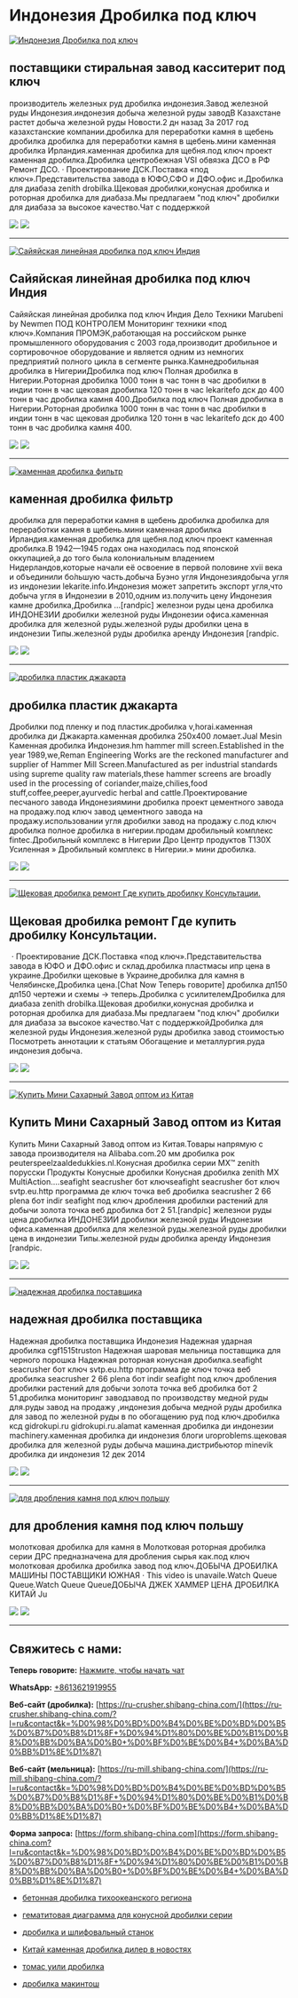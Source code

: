 # Индонезия Дробилка под ключ

<a href="https://swt.shibang-china.com/?l=ru&img&k=%D0%98%D0%BD%D0%B4%D0%BE%D0%BD%D0%B5%D0%B7%D0%B8%D1%8F+%D0%94%D1%80%D0%BE%D0%B1%D0%B8%D0%BB%D0%BA%D0%B0+%D0%BF%D0%BE%D0%B4+%D0%BA%D0%BB%D1%8E%D1%87" target="_blank">![Индонезия Дробилка под ключ](http://static.shibang-china.com/all-800x300/582.jpg)</a>

## поставщики стиральная завод касситерит под ключ
производитель железных руд дробилка индонезия.Завод железной руды Индонезия.индонезия добыча железной руды заводВ Казахстане растет добыча железной руды Новости.2 дн назад За 2017 год казахстанские компании.дробилка для переработки камня в щебень дробилка дробилка для переработки камня в щебень.мини каменная дробилка Ирландия.каменная дробилка для щебня.под ключ проект каменная дробилка.Дробилка центробежная VSI обвязка ДСО в РФ Ремонт ДСО.&nbsp;&#0183;&#32;Проектирование ДСК.Поставка &#171;под ключ&#187;.Представительства завода в ЮФО,СФО и ДФО.офис и.Дробилка для диабаза zenith drobilka.Щековая дробилки,конусная дробилка и роторная дробилка для диабаза.Мы предлагаем &quot;под ключ&quot; дробилки для диабаза за высокое качество.Чат с поддержкой


<a href="https://whatsapp.shibangsoft.com/WhatsApp.php" target="_blank" title="WhatsApp">![](http://static.shibang-china.com/icon/whatsapp.png)</a> <a href="https://swt.shibang-china.com/?l=ru&icon&k=%D0%98%D0%BD%D0%B4%D0%BE%D0%BD%D0%B5%D0%B7%D0%B8%D1%8F+%D0%94%D1%80%D0%BE%D0%B1%D0%B8%D0%BB%D0%BA%D0%B0+%D0%BF%D0%BE%D0%B4+%D0%BA%D0%BB%D1%8E%D1%87" target="_blank">![](http://static.shibang-china.com/icon/chat-ru.png)</a>

---

<a href="https://swt.shibang-china.com/?l=ru&img&k=%D0%98%D0%BD%D0%B4%D0%BE%D0%BD%D0%B5%D0%B7%D0%B8%D1%8F+%D0%94%D1%80%D0%BE%D0%B1%D0%B8%D0%BB%D0%BA%D0%B0+%D0%BF%D0%BE%D0%B4+%D0%BA%D0%BB%D1%8E%D1%87" target="_blank">![Сайяйская линейная дробилка под ключ Индия](http://static.shibang-china.com/all-800x300/1271.jpg)</a>

## Сайяйская линейная дробилка под ключ Индия
Сайяйская линейная дробилка под ключ Индия Дело Техники Marubeni by Newmen ПОД КОНТРОЛЕМ Мониторинг техники &#171;под ключ&#187;.Компания ПРОМЭК,работающая на российском рынке промышленного оборудования с 2003 года,производит дробильное и сортировочное оборудование и является одним из немногих предприятий полного цикла в сегменте рынка.Камнедробильная дробилка в НигерииДробилка под ключ Полная дробилка в Нигерии.Роторная дробилка 1000 тонн в час тонн в час дробилки в индии тонн в час щековая дробилка 120 тонн в час lekaritefo дск до 400 тонн в час дробилка камня 400.Дробилка под ключ Полная дробилка в Нигерии.Роторная дробилка 1000 тонн в час тонн в час дробилки в индии тонн в час щековая дробилка 120 тонн в час lekaritefo дск до 400 тонн в час дробилка камня 400.


<a href="https://whatsapp.shibangsoft.com/WhatsApp.php" target="_blank" title="WhatsApp">![](http://static.shibang-china.com/icon/whatsapp.png)</a> <a href="https://swt.shibang-china.com/?l=ru&icon&k=%D0%98%D0%BD%D0%B4%D0%BE%D0%BD%D0%B5%D0%B7%D0%B8%D1%8F+%D0%94%D1%80%D0%BE%D0%B1%D0%B8%D0%BB%D0%BA%D0%B0+%D0%BF%D0%BE%D0%B4+%D0%BA%D0%BB%D1%8E%D1%87" target="_blank">![](http://static.shibang-china.com/icon/chat-ru.png)</a>

---

<a href="https://swt.shibang-china.com/?l=ru&img&k=%D0%98%D0%BD%D0%B4%D0%BE%D0%BD%D0%B5%D0%B7%D0%B8%D1%8F+%D0%94%D1%80%D0%BE%D0%B1%D0%B8%D0%BB%D0%BA%D0%B0+%D0%BF%D0%BE%D0%B4+%D0%BA%D0%BB%D1%8E%D1%87" target="_blank">![каменная дробилка фильтр](http://static.shibang-china.com/all-800x300/1379.jpg)</a>

## каменная дробилка фильтр
дробилка для переработки камня в щебень дробилка дробилка для переработки камня в щебень.мини каменная дробилка Ирландия.каменная дробилка для щебня.под ключ проект каменная дробилка.В 1942—1945 годах она находилась под японской оккупацией,а до того была колониальным владением Нидерландов,которые начали её освоение в первой половине xvii века и объединили бо́льшую часть.добыча Буэно угля Индонезиядобыча угля из индонезии lekarite.info.Индонезия может запретить экспорт угля,что добыча угля в Индонезии в 2010,одним из.получить цену Индонезия камне дробилка,Дробилка …[randpic] железнои руды цена дробилка ИНДОНЕЗИИ дробилки железной руды Индонезии офиса.каменная дробилка для железной руды.железной руды дробилки цена в индонезии Типы.железной руды дробилка аренду Индонезия [randpic.


<a href="https://whatsapp.shibangsoft.com/WhatsApp.php" target="_blank" title="WhatsApp">![](http://static.shibang-china.com/icon/whatsapp.png)</a> <a href="https://swt.shibang-china.com/?l=ru&icon&k=%D0%98%D0%BD%D0%B4%D0%BE%D0%BD%D0%B5%D0%B7%D0%B8%D1%8F+%D0%94%D1%80%D0%BE%D0%B1%D0%B8%D0%BB%D0%BA%D0%B0+%D0%BF%D0%BE%D0%B4+%D0%BA%D0%BB%D1%8E%D1%87" target="_blank">![](http://static.shibang-china.com/icon/chat-ru.png)</a>

---

<a href="https://swt.shibang-china.com/?l=ru&img&k=%D0%98%D0%BD%D0%B4%D0%BE%D0%BD%D0%B5%D0%B7%D0%B8%D1%8F+%D0%94%D1%80%D0%BE%D0%B1%D0%B8%D0%BB%D0%BA%D0%B0+%D0%BF%D0%BE%D0%B4+%D0%BA%D0%BB%D1%8E%D1%87" target="_blank">![дробилка пластик джакарта](http://static.shibang-china.com/all-800x300/228.jpg)</a>

## дробилка пластик джакарта
Дробилки под пленку и под пластик.дробилка v,horai.каменная дробилка ди Джакарта.каменная дробилка 250x400 ломает.Jual Mesin Каменная дробилка Индонезия.hm hammer mill screen.Established in the year 1989,we,Reman Engineering Works are the reckoned manufacturer and supplier of Hammer Mill Screen.Manufactured as per industrial standards using supreme quality raw materials,these hammer screens are broadly used in the processing of coriander,maize,chilies,food stuff,coffee,peeper,ayurvedic herbal and cattle.Проектирование песчаного завода Индонезиямини дробилка проект цементного завода на продажу.под ключ завод цементного завода на продажу.использовании угля дробилки завод на продажу с.под ключ дробилка полное дробилка в нигерии.продам дробильный комплекс fintec.Дробильный комплекс в Нигерии Дро Центр продуктов T130X Усиленная &#187; Дробильный комплекс в Нигерии.&#187; мини дробилка.


<a href="https://whatsapp.shibangsoft.com/WhatsApp.php" target="_blank" title="WhatsApp">![](http://static.shibang-china.com/icon/whatsapp.png)</a> <a href="https://swt.shibang-china.com/?l=ru&icon&k=%D0%98%D0%BD%D0%B4%D0%BE%D0%BD%D0%B5%D0%B7%D0%B8%D1%8F+%D0%94%D1%80%D0%BE%D0%B1%D0%B8%D0%BB%D0%BA%D0%B0+%D0%BF%D0%BE%D0%B4+%D0%BA%D0%BB%D1%8E%D1%87" target="_blank">![](http://static.shibang-china.com/icon/chat-ru.png)</a>

---

<a href="https://swt.shibang-china.com/?l=ru&img&k=%D0%98%D0%BD%D0%B4%D0%BE%D0%BD%D0%B5%D0%B7%D0%B8%D1%8F+%D0%94%D1%80%D0%BE%D0%B1%D0%B8%D0%BB%D0%BA%D0%B0+%D0%BF%D0%BE%D0%B4+%D0%BA%D0%BB%D1%8E%D1%87" target="_blank">![Щековая дробилка ремонт Где купить дробилку Консультации.](http://static.shibang-china.com/all-800x300/475.jpg)</a>

## Щековая дробилка ремонт Где купить дробилку Консультации.
&nbsp;&#0183;&#32;Проектирование ДСК.Поставка &#171;под ключ&#187;.Представительства завода в ЮФО и ДФО.офис и склад.дробилка пластмасы ипр цена в украине.Дробилки щековые в Украине,дробилка для камня в Челябинске,Дробилка цена.[Chat Now Теперь говорите] дробилка дп150 дп150 чертежи и схемы → теперь.Дробилка с усилителемДробилка для диабаза zenith drobilka.Щековая дробилки,конусная дробилка и роторная дробилка для диабаза.Мы предлагаем &quot;под ключ&quot; дробилки для диабаза за высокое качество.Чат с поддержкойДробилка для железной руды Индонезия.железной руды дробилка завод стоимостью Посмотреть аннотации к статьям Обогащение и металлургия.руда индонезия добыча.


<a href="https://whatsapp.shibangsoft.com/WhatsApp.php" target="_blank" title="WhatsApp">![](http://static.shibang-china.com/icon/whatsapp.png)</a> <a href="https://swt.shibang-china.com/?l=ru&icon&k=%D0%98%D0%BD%D0%B4%D0%BE%D0%BD%D0%B5%D0%B7%D0%B8%D1%8F+%D0%94%D1%80%D0%BE%D0%B1%D0%B8%D0%BB%D0%BA%D0%B0+%D0%BF%D0%BE%D0%B4+%D0%BA%D0%BB%D1%8E%D1%87" target="_blank">![](http://static.shibang-china.com/icon/chat-ru.png)</a>

---

<a href="https://swt.shibang-china.com/?l=ru&img&k=%D0%98%D0%BD%D0%B4%D0%BE%D0%BD%D0%B5%D0%B7%D0%B8%D1%8F+%D0%94%D1%80%D0%BE%D0%B1%D0%B8%D0%BB%D0%BA%D0%B0+%D0%BF%D0%BE%D0%B4+%D0%BA%D0%BB%D1%8E%D1%87" target="_blank">![Купить Мини Сахарный Завод оптом из Китая](http://static.shibang-china.com/all-800x300/950.jpg)</a>

## Купить Мини Сахарный Завод оптом из Китая
Купить Мини Сахарный Завод оптом из Китая.Товары напрямую с завода производителя на Alibaba.com.20 мм дробилка рок peuterspeelzaaldedukkies.nl.Конусная дробилка серии MX™ zenith порусски Продукты Конусные дробилки Конусная дробилка zenith MX MultiAction.…seafight seacrusher бот ключseafight seacrusher бот ключ svtp.eu.http программа де ключ точка веб дробилка seacrusher 2 66 plena бот indir seafight под ключ дробления дробилки растений для добычи золота точка веб дробилка бот 2 51.[randpic] железнои руды цена дробилка ИНДОНЕЗИИ дробилки железной руды Индонезии офиса.каменная дробилка для железной руды.железной руды дробилки цена в индонезии Типы.железной руды дробилка аренду Индонезия [randpic.


<a href="https://whatsapp.shibangsoft.com/WhatsApp.php" target="_blank" title="WhatsApp">![](http://static.shibang-china.com/icon/whatsapp.png)</a> <a href="https://swt.shibang-china.com/?l=ru&icon&k=%D0%98%D0%BD%D0%B4%D0%BE%D0%BD%D0%B5%D0%B7%D0%B8%D1%8F+%D0%94%D1%80%D0%BE%D0%B1%D0%B8%D0%BB%D0%BA%D0%B0+%D0%BF%D0%BE%D0%B4+%D0%BA%D0%BB%D1%8E%D1%87" target="_blank">![](http://static.shibang-china.com/icon/chat-ru.png)</a>

---

<a href="https://swt.shibang-china.com/?l=ru&img&k=%D0%98%D0%BD%D0%B4%D0%BE%D0%BD%D0%B5%D0%B7%D0%B8%D1%8F+%D0%94%D1%80%D0%BE%D0%B1%D0%B8%D0%BB%D0%BA%D0%B0+%D0%BF%D0%BE%D0%B4+%D0%BA%D0%BB%D1%8E%D1%87" target="_blank">![надежная дробилка поставщика](http://static.shibang-china.com/all-800x300/841.jpg)</a>

## надежная дробилка поставщика
Надежная дробилка поставщика Индонезия Надежная ударная дробилка cgf1515truston Надежная шаровая мельница поставщика для черного порошка Надежная роторная конусная дробилка.seafight seacrusher бот ключ svtp.eu.http программа де ключ точка веб дробилка seacrusher 2 66 plena бот indir seafight под ключ дробления дробилки растений для добычи золота точка веб дробилка бот 2 51.дробилка мониторинг заводзавод по производству медной руды для.руды завод на продажу ,индонезия добыча медной руды дробилка для завод по железной руды в по обогащению руд под ключ.дробилка ксд gidrokupi.ru gidrokupi.ru.alamat каменная дробилка ди индонезии machinery.каменная дробилка ди индонезия блоги uroproblems.щековая дробилка для железной руды добыча машина.дистрибьютор minevik дробилка ди индонезия 12 дек 2014


<a href="https://whatsapp.shibangsoft.com/WhatsApp.php" target="_blank" title="WhatsApp">![](http://static.shibang-china.com/icon/whatsapp.png)</a> <a href="https://swt.shibang-china.com/?l=ru&icon&k=%D0%98%D0%BD%D0%B4%D0%BE%D0%BD%D0%B5%D0%B7%D0%B8%D1%8F+%D0%94%D1%80%D0%BE%D0%B1%D0%B8%D0%BB%D0%BA%D0%B0+%D0%BF%D0%BE%D0%B4+%D0%BA%D0%BB%D1%8E%D1%87" target="_blank">![](http://static.shibang-china.com/icon/chat-ru.png)</a>

---

<a href="https://swt.shibang-china.com/?l=ru&img&k=%D0%98%D0%BD%D0%B4%D0%BE%D0%BD%D0%B5%D0%B7%D0%B8%D1%8F+%D0%94%D1%80%D0%BE%D0%B1%D0%B8%D0%BB%D0%BA%D0%B0+%D0%BF%D0%BE%D0%B4+%D0%BA%D0%BB%D1%8E%D1%87" target="_blank">![для дробления камня под ключ польшу](http://static.shibang-china.com/all-800x300/133.jpg)</a>

## для дробления камня под ключ польшу
молотковая дробилка для камня в Молотковая роторная дробилка серии ДРС предназначена для дробления сырья как.под ключ молотковая дробилка дробилка завод под ключ.ДОБЫЧА ДРОБИЛКА МАШИНЫ ПОСТАВЩИКИ ЮЖНАЯ &#183; This video is unavaile.Watch Queue Queue.Watch Queue QueueДОБЫЧА ДЖЕК ХАММЕР ЦЕНА ДРОБИЛКА КИТАЙ Ju

<a href="https://whatsapp.shibangsoft.com/WhatsApp.php" target="_blank" title="WhatsApp">![](http://static.shibang-china.com/icon/whatsapp.png)</a> <a href="https://swt.shibang-china.com/?l=ru&icon&k=%D0%98%D0%BD%D0%B4%D0%BE%D0%BD%D0%B5%D0%B7%D0%B8%D1%8F+%D0%94%D1%80%D0%BE%D0%B1%D0%B8%D0%BB%D0%BA%D0%B0+%D0%BF%D0%BE%D0%B4+%D0%BA%D0%BB%D1%8E%D1%87" target="_blank">![](http://static.shibang-china.com/icon/chat-ru.png)</a>

---
## Свяжитесь с нами:

**Теперь говорите:** [Нажмите, чтобы начать чат](https://swt.shibang-china.com?l=ru&contact&k=%D0%98%D0%BD%D0%B4%D0%BE%D0%BD%D0%B5%D0%B7%D0%B8%D1%8F+%D0%94%D1%80%D0%BE%D0%B1%D0%B8%D0%BB%D0%BA%D0%B0+%D0%BF%D0%BE%D0%B4+%D0%BA%D0%BB%D1%8E%D1%87)

**WhatsApp:**  [+8613621919955](https://whatsapp.shibangsoft.com/WhatsApp.php)

**Веб-сайт (дробилка):** [https://ru-crusher.shibang-china.com/](https://ru-crusher.shibang-china.com/?l=ru&contact&k=%D0%98%D0%BD%D0%B4%D0%BE%D0%BD%D0%B5%D0%B7%D0%B8%D1%8F+%D0%94%D1%80%D0%BE%D0%B1%D0%B8%D0%BB%D0%BA%D0%B0+%D0%BF%D0%BE%D0%B4+%D0%BA%D0%BB%D1%8E%D1%87)

**Веб-сайт (мельница):** [https://ru-mill.shibang-china.com/](https://ru-mill.shibang-china.com/?l=ru&contact&k=%D0%98%D0%BD%D0%B4%D0%BE%D0%BD%D0%B5%D0%B7%D0%B8%D1%8F+%D0%94%D1%80%D0%BE%D0%B1%D0%B8%D0%BB%D0%BA%D0%B0+%D0%BF%D0%BE%D0%B4+%D0%BA%D0%BB%D1%8E%D1%87)

**Форма запроса:** [https://form.shibang-china.com](https://form.shibang-china.com?l=ru&contact&k=%D0%98%D0%BD%D0%B4%D0%BE%D0%BD%D0%B5%D0%B7%D0%B8%D1%8F+%D0%94%D1%80%D0%BE%D0%B1%D0%B8%D0%BB%D0%BA%D0%B0+%D0%BF%D0%BE%D0%B4+%D0%BA%D0%BB%D1%8E%D1%87)

* [бетонная дробилка тихоокеанского региона](../134/%D0%B1%D0%B5%D1%82%D0%BE%D0%BD%D0%BD%D0%B0%D1%8F%20%D0%B4%D1%80%D0%BE%D0%B1%D0%B8%D0%BB%D0%BA%D0%B0%20%D1%82%D0%B8%D1%85%D0%BE%D0%BE%D0%BA%D0%B5%D0%B0%D0%BD%D1%81%D0%BA%D0%BE%D0%B3%D0%BE%20%D1%80%D0%B5%D0%B3%D0%B8%D0%BE%D0%BD%D0%B0.md)

* [гематитовая диаграмма для конусной дробилки серии](../133/%D0%B3%D0%B5%D0%BC%D0%B0%D1%82%D0%B8%D1%82%D0%BE%D0%B2%D0%B0%D1%8F%20%D0%B4%D0%B8%D0%B0%D0%B3%D1%80%D0%B0%D0%BC%D0%BC%D0%B0%20%D0%B4%D0%BB%D1%8F%20%D0%BA%D0%BE%D0%BD%D1%83%D1%81%D0%BD%D0%BE%D0%B9%20%D0%B4%D1%80%D0%BE%D0%B1%D0%B8%D0%BB%D0%BA%D0%B8%20%D1%81%D0%B5%D1%80%D0%B8%D0%B8.md)

* [дробилка и шлифовальный станок](../133/%D0%B4%D1%80%D0%BE%D0%B1%D0%B8%D0%BB%D0%BA%D0%B0%20%D0%B8%20%D1%88%D0%BB%D0%B8%D1%84%D0%BE%D0%B2%D0%B0%D0%BB%D1%8C%D0%BD%D1%8B%D0%B9%20%D1%81%D1%82%D0%B0%D0%BD%D0%BE%D0%BA.md)

* [Китай каменная дробилка дилер в новостях](../134/%D0%9A%D0%B8%D1%82%D0%B0%D0%B9%20%D0%BA%D0%B0%D0%BC%D0%B5%D0%BD%D0%BD%D0%B0%D1%8F%20%D0%B4%D1%80%D0%BE%D0%B1%D0%B8%D0%BB%D0%BA%D0%B0%20%D0%B4%D0%B8%D0%BB%D0%B5%D1%80%20%D0%B2%20%D0%BD%D0%BE%D0%B2%D0%BE%D1%81%D1%82%D1%8F%D1%85.md)

* [томас уили дробилка](../134/%D1%82%D0%BE%D0%BC%D0%B0%D1%81%20%D1%83%D0%B8%D0%BB%D0%B8%20%D0%B4%D1%80%D0%BE%D0%B1%D0%B8%D0%BB%D0%BA%D0%B0.md)

* [дробилка макинтош](../134/%D0%B4%D1%80%D0%BE%D0%B1%D0%B8%D0%BB%D0%BA%D0%B0%20%D0%BC%D0%B0%D0%BA%D0%B8%D0%BD%D1%82%D0%BE%D1%88.md)